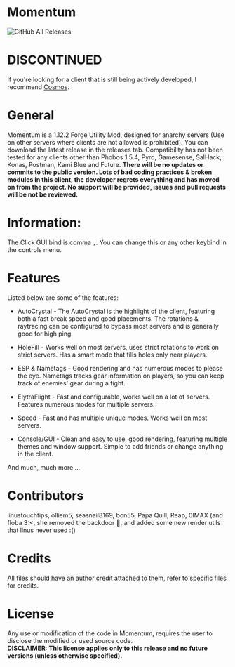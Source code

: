 # Momentum

![GitHub All Releases](https://img.shields.io/github/downloads/linustouchtips/momentum/total)

# DISCONTINUED

If you're looking for a client that is still being actively developed, I recommend [Cosmos](https://github.com/linustouchtips/cosmos).

# General

Momentum is a 1.12.2 Forge Utility Mod, designed for anarchy servers (Use on other servers where clients are not allowed is prohibited). You can download the latest release in the releases tab. Compatibility has not been tested for any clients other than Phobos 1.5.4, Pyro, Gamesense, SalHack, Konas, Postman, Kami Blue and Future. **There will be no updates or commits to the public version. Lots of bad coding practices & broken modules in this client, the developer regrets everything and has moved on from the project. No support will be provided, issues and pull requests will be not be reviewed.**

# Information:

The Click GUI bind is comma `,`. You can change this or any other keybind in the controls menu. 

# Features

Listed below are some of the features:

* AutoCrystal - The AutoCrystal is the highlight of the client, featuring both a fast break speed and good placements. The rotations & raytracing can be configured to bypass most servers and is generally good for high ping. 

* HoleFill - Works well on most servers, uses strict rotations to work on strict servers. Has a smart mode that fills holes only near players.

* ESP & Nametags - Good rendering and has numerous modes to please the eye. Nametags tracks gear information on players, so you can keep track of enemies' gear during a fight.

* ElytraFlight - Fast and configurable, works well on a lot of servers. Features numerous modes for multiple servers.

* Speed - Fast and has multiple unique modes. Works well on most servers.

* Console/GUI - Clean and easy to use, good rendering, featuring multiple themes and window support. Simple to add friends or change anything in the client.

And much, much more ...

# Contributors

linustouchtips, olliem5, seasnail8169, bon55, Papa Quill, Reap, 0IMAX (and floba 3:<, she removed the backdoor 👀, and added some new render utils that linus never used :()

# Credits

All files should have an author credit attached to them, refer to specific files for credits.

# License

Any use or modification of the code in Momentum, requires the user to disclose the modified or used source code.  
**DISCLAIMER: This license applies only to this release and no future versions (unless otherwise specified).**
